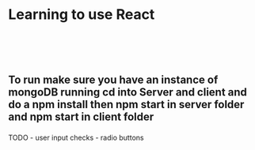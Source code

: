 <h1>Learning to use React<h1>


<br>
<h2><p>To run make sure you have an instance of mongoDB running
cd into Server and client and do a npm install
then npm start in server folder and npm start in client folder
<p></h2>
TODO - user input checks - radio buttons
